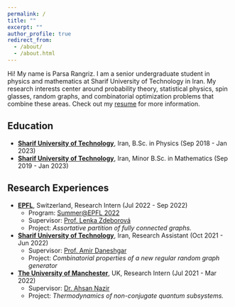 ```yaml
---
permalink: /
title: ""
excerpt: ""
author_profile: true
redirect_from: 
  - /about/
  - /about.html
---
```

Hi! My name is Parsa Rangriz. I am a senior undergraduate student in physics and mathematics at Sharif University of Technology in Iran. My research interests center around probability theory, statistical physics, spin glasses, random graphs, and combinatorial optimization problems that combine these areas. Check out my [resume](/files/vitae.pdf) for more information. 

## Education
- [**Sharif University of Technology**](https://en.sharif.edu/), Iran, B.Sc. in Physics (Sep 2018 - Jan 2023)
- [**Sharif University of Technology**](https://en.sharif.edu/), Iran, Minor B.Sc. in Mathematics (Sep 2019 - Jan 2023)

## Research Experiences
- **[EPFL](https://www.epfl.ch/en/)**, Switzerland,  Research Intern (Jul 2022 - Sep 2022)
    * Program: [Summer@EPFL 2022](https://summer.epfl.ch/)
    * Supervisor: [Prof. Lenka Zdeborová](https://people.epfl.ch/lenka.zdeborova/?lang=en)
    * Project: _Assortative partition of fully connected graphs._
- **[Sharif University of Technology](https://en.sharif.edu/)**, Iran, Research Assistant (Oct 2021 - Jun 2022)
    * Supervisor: [Prof. Amir Daneshgar](http://mathsci.sharif.ir/faculties/daneshgar)
    * Project: _Combinatorial properties of a new regular random graph generator_
- **[The University of Manchester](https://www.manchester.ac.uk/)**, UK, Research Intern (Jul 2021 - Mar 2022)
    * Supervisor: [Dr. Ahsan Nazir](https://www.research.manchester.ac.uk/portal/ahsan.nazir.html)
    * Project: _Thermodynamics of non-conjugate quantum subsystems._
